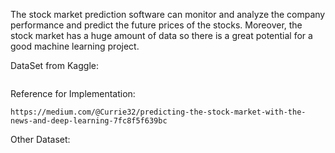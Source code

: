 The stock market prediction software can monitor and analyze the company performance and predict the future prices of the stocks. 
Moreover, the stock market has a huge amount of data so there is a great potential for a good machine learning project.


DataSet from Kaggle:
```https://www.kaggle.com/aaron7sun/stocknews
```


Reference for Implementation:
```https://hackernoon.com/i-spent-20-minutes-trying-to-predict-the-stock-market-with-ai-these-are-my-results-59d48c7a388a
https://medium.com/@Currie32/predicting-the-stock-market-with-the-news-and-deep-learning-7fc8f5f639bc
```

Other Dataset:
```https://www.kaggle.com/c/two-sigma-financial-news
```
